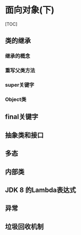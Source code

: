 # 面向对象(下)

[TOC]

## 类的继承

### 继承的概念

### 重写父类方法

### super关键字

### Object类

## final关键字

## 抽象类和接口

## 多态

## 内部类

## JDK 8 的Lambda表达式

## 异常

## 垃圾回收机制
